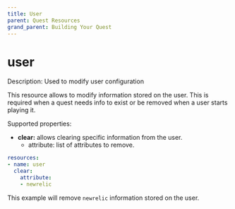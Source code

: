 ```yaml
---
title: User
parent: Quest Resources
grand_parent: Building Your Quest
---
```


# user

Description: Used to modify user configuration

This resource allows to modify information stored on the user. This is required when a quest needs info to exist or be removed when a user starts playing it.

Supported properties:

- **clear:** allows clearing specific information from the user.
    - attribute: list of attributes to remove.

```yaml
resources:
- name: user
  clear:
    attribute:
    - newrelic
```

This example will remove `newrelic` information stored on the user.
